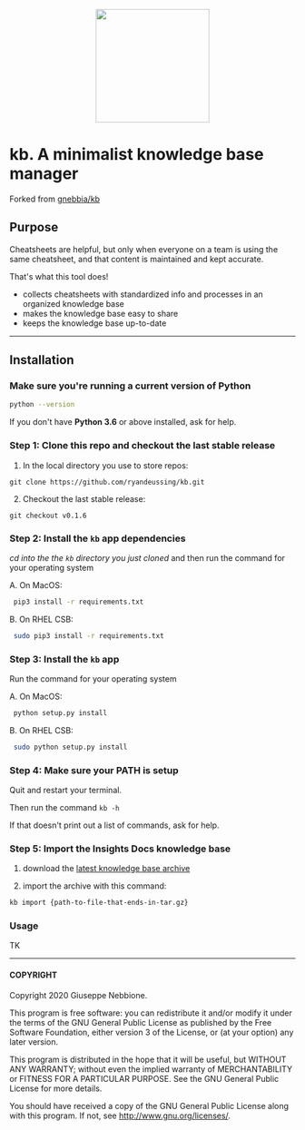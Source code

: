 <p align="center">
    <img src="img/kb_logo.png?raw=true" width="200"/>
</p>

# kb. A minimalist knowledge base manager

Forked from [gnebbia/kb](https://github.com/gnebbia/kb)

## Purpose

Cheatsheets are helpful, but only when everyone on a team is using the
same cheatsheet, and that content is maintained and kept accurate.

That's what this tool does!


- collects cheatsheets with standardized info and processes in an
  organized knowledge base
- makes the knowledge base easy to share
- keeps the knowledge base up-to-date 

--- 
## Installation

### Make sure you're running a current version of Python

```sh
python --version
```

If you don't have **Python 3.6** or above installed, ask for help.


### Step 1: Clone this repo and checkout the last stable release

1. In the local directory you use to store repos:

`git clone https://github.com/ryandeussing/kb.git`

2. Checkout the last stable release:

`git checkout v0.1.6`

### Step 2: Install the `kb` app dependencies

*cd into the the `kb` directory you just cloned* and then run the command for your operating system

A. On MacOS:

```sh
 pip3 install -r requirements.txt
```

B. On RHEL CSB:

```sh
 sudo pip3 install -r requirements.txt
```

### Step 3: Install the `kb` app

Run the command for your operating system

A. On MacOS:

```sh
 python setup.py install
```

B. On RHEL CSB:

```sh
 sudo python setup.py install
```

### Step 4: Make sure your PATH is setup 

Quit and restart your terminal.

Then run the command `kb -h`

If that doesn't print out a list of commands, ask for help. 



### Step 5: Import the Insights Docs knowledge base

1. download the [latest knowledge base archive](https://github.com/ryandeussing/kbsync/blob/main/latest.kb.tar.gz)

2. import the archive with this command:

```sh
kb import {path-to-file-that-ends-in-tar.gz}
```

### Usage

TK

---
#### COPYRIGHT

Copyright 2020 Giuseppe Nebbione.

This program is free software: you can redistribute it and/or modify
it under the terms of the GNU General Public License as published by
the Free Software Foundation, either version 3 of the License, or
(at your option) any later version.

This program is distributed in the hope that it will be useful,
but WITHOUT ANY WARRANTY; without even the implied warranty of
MERCHANTABILITY or FITNESS FOR A PARTICULAR PURPOSE.  See the
GNU General Public License for more details.

You should have received a copy of the GNU General Public License
along with this program.  If not, see <http://www.gnu.org/licenses/>.
